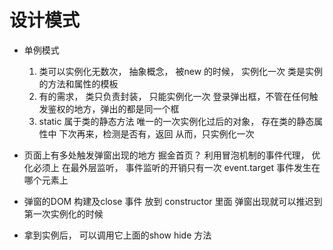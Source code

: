 # 设计模式

- 单例模式
    1. 类可以实例化无数次， 抽象概念， 被new 的时候， 实例化一次
        类是实例的方法和属性的模板
    2. 有的需求， 类只负责封装， 只能实例化一次
        登录弹出框，不管在任何触发鉴权的地方，弹出的都是同一个框
    3. static 属于类的静态方法
        唯一的一次实例化过后的对象， 存在类的静态属性中
        下次再来，检测是否有，返回
        从而，只实例化一次

- 页面上有多处触发弹窗出现的地方
    掘金首页？ 利用冒泡机制的事件代理， 优化必须上
    在最外层监听， 事件监听的开销只有一次
    event.target  事件发生在哪个元素上 

- 弹窗的DOM 构建及close 事件 放到 constructor 里面
    弹窗出现就可以推迟到第一次实例化的时候

- 拿到实例后， 可以调用它上面的show hide 方法
    
